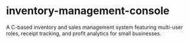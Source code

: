 # inventory-management-console
A C-based inventory and sales management system featuring multi-user roles, receipt tracking, and profit analytics for small businesses.
